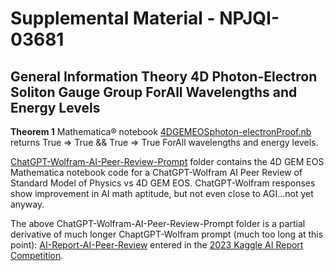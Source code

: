 # Supplemental Material - NPJQI-03681 
## General Information Theory 4D Photon-Electron Soliton Gauge Group ForAll Wavelengths and Energy Levels

**Theorem 1** Mathematica® notebook [4DGEMEOSphoton-electronProof.nb](https://github.com/ehounder/npjGeneralInformationTheory/blob/main/4DGEMEOSphoton-electronProof.nb) returns True => True && True => True ForAll wavelengths and energy levels.

[ChatGPT-Wolfram-AI-Peer-Review-Prompt](https://github.com/ehounder/npjGeneralInformationTheory/tree/main/ChatGPT-Wolfram-AI-Peer-Review-Prompt) folder contains the 4D GEM EOS Mathematica notebook code for a ChatGPT-Wolfram AI Peer Review of Standard Model of Physics vs 4D GEM EOS. ChatGPT-Wolfram responses show improvement in AI math aptitude, but not even close to AGI...not yet anyway.

The above ChatGPT-Wolfram-AI-Peer-Review-Prompt folder is a partial derivative of much longer ChaptGPT-Wolfram prompt (much too long at this point): [AI-Report-AI-Peer-Review](https://github.com/ehounder/AI-Report-AI-Peer-Review) entered in the [2023 Kaggle AI Report Competition](https://www.kaggle.com/competitions/2023-kaggle-ai-report/overview).
